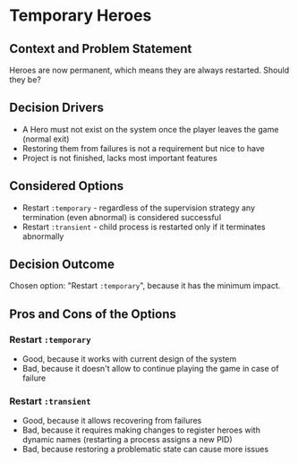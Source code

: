 # Temporary Heroes

## Context and Problem Statement

Heroes are now permanent, which means they are always restarted.
Should they be?

## Decision Drivers

* A Hero must not exist on the system once the player leaves the game (normal exit)
* Restoring them from failures is not a requirement but nice to have
* Project is not finished, lacks most important features

## Considered Options

* Restart `:temporary` - regardless of the supervision strategy any termination (even abnormal) is considered successful
* Restart `:transient` - child process is restarted only if it terminates abnormally

## Decision Outcome

Chosen option: "Restart `:temporary`", because it has the minimum impact.

## Pros and Cons of the Options

### Restart `:temporary`

* Good, because it works with current design of the system
* Bad, because it doesn't allow to continue playing the game in case of failure

### Restart `:transient`

* Good, because it allows recovering from failures
* Bad, because it requires making changes to register heroes with dynamic names (restarting a process assigns a new PID)
* Bad, because restoring a problematic state can cause more issues
